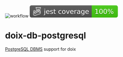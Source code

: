![workflow](https://github.com/do-/node-doix-db-postgresql/actions/workflows/main.yaml/badge.svg)
![Jest coverage](./badges/coverage-jest%20coverage.svg)

# doix-db-postgresql
[PostgreSQL DBMS](https://www.postgresql.org/) support for doix
